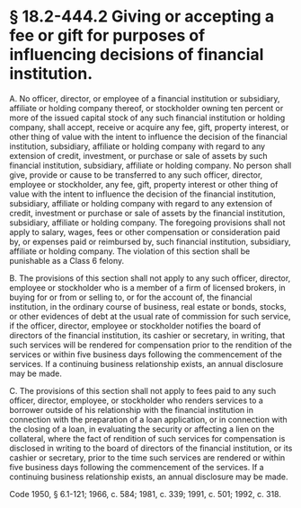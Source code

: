 # § 18.2-444.2 Giving or accepting a fee or gift for purposes of influencing decisions of financial institution.

<p>A. No officer, director, or employee of a financial institution or subsidiary, affiliate or holding company thereof, or stockholder owning ten percent or more of the issued capital stock of any such financial institution or holding company, shall accept, receive or acquire any fee, gift, property interest, or other thing of value with the intent to influence the decision of the financial institution, subsidiary, affiliate or holding company with regard to any extension of credit, investment, or purchase or sale of assets by such financial institution, subsidiary, affiliate or holding company. No person shall give, provide or cause to be transferred to any such officer, director, employee or stockholder, any fee, gift, property interest or other thing of value with the intent to influence the decision of the financial institution, subsidiary, affiliate or holding company with regard to any extension of credit, investment or purchase or sale of assets by the financial institution, subsidiary, affiliate or holding company. The foregoing provisions shall not apply to salary, wages, fees or other compensation or consideration paid by, or expenses paid or reimbursed by, such financial institution, subsidiary, affiliate or holding company. The violation of this section shall be punishable as a Class 6 felony.</p><p>B. The provisions of this section shall not apply to any such officer, director, employee or stockholder who is a member of a firm of licensed brokers, in buying for or from or selling to, or for the account of, the financial institution, in the ordinary course of business, real estate or bonds, stocks, or other evidences of debt at the usual rate of commission for such service, if the officer, director, employee or stockholder notifies the board of directors of the financial institution, its cashier or secretary, in writing, that such services will be rendered for compensation prior to the rendition of the services or within five business days following the commencement of the services. If a continuing business relationship exists, an annual disclosure may be made.</p><p>C. The provisions of this section shall not apply to fees paid to any such officer, director, employee, or stockholder who renders services to a borrower outside of his relationship with the financial institution in connection with the preparation of a loan application, or in connection with the closing of a loan, in evaluating the security or affecting a lien on the collateral, where the fact of rendition of such services for compensation is disclosed in writing to the board of directors of the financial institution, or its cashier or secretary, prior to the time such services are rendered or within five business days following the commencement of the services. If a continuing business relationship exists, an annual disclosure may be made.</p><p>Code 1950, § 6.1-121; 1966, c. 584; 1981, c. 339; 1991, c. 501; 1992, c. 318.</p>